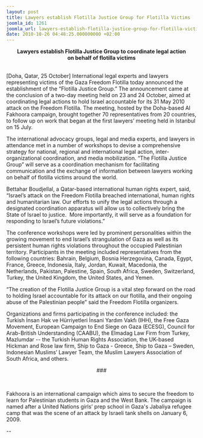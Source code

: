 ```yaml
---
layout: post
title: Lawyers establish Flotilla Justice Group for Flotilla Victims
joomla_id: 1261
joomla_url: lawyers-establish-flotilla-justice-group-for-flotilla-victims
date: 2010-10-26 04:48:25.000000000 +02:00
---
```

<p align="center"><strong>Lawyers establish Flotilla Justice Group to coordinate legal action<br /> on behalf of flotilla victims </strong></p>
<p><br /> [Doha, Qatar, 25 October] International legal experts and lawyers representing victims of the Gaza Freedom Flotilla today announced the establishment of the “Flotilla Justice Group.” The announcement came at the conclusion of a two-day meeting held on 23 and 24 October, aimed at coordinating legal actions to hold Israel accountable for its 31 May 2010 attack on the Freedom Flotilla. The meeting, hosted by the Doha-based Al Fakhoora campaign, brought together 70 representatives from 20 countries, to follow up on work that began at the first lawyers’ meeting held in Istanbul on 15 July.</p>
<p>The international advocacy groups, legal and media experts, and lawyers in attendance met in a number of workshops to devise a comprehensive strategy for national, regional and international legal action, inter-organizational coordination, and media mobilization. “The Flotilla Justice Group” will serve as a coordination mechanism for facilitating communication and the exchange of information between lawyers working on behalf of flotilla victims around the world.</p>
<p>Bettahar Boudjellal, a Qatar-based international human rights expert, said, “Israel’s attack on the Freedom Flotilla breached international, human rights and humanitarian law. Our efforts to unify the legal actions through a designated coordination apparatus will allow us to collectively bring the State of Israel to justice.  More importantly, it will serve as a foundation for responding to Israel’s future violations.”</p>
<p>The conference workshops were led by prominent personalities within the growing movement to end Israel’s strangulation of Gaza as well as its persistent human rights violations throughout the occupied Palestinian territory. Participants in the meeting included representatives from the following countries: Bahrain, Belgium, Bosnia Herzegovina, Canada, Egypt, France, Greece, Indonesia, Italy, Jordan, Kuwait, Macedonia, the Netherlands, Pakistan, Palestine, Spain, South Africa, Sweden, Switzerland, Turkey, the United Kingdom, the United States, and Yemen.</p>
<p>“The creation of the Flotilla Justice Group is a vital step forward on the road to holding Israel accountable for its attack on our flotilla, and their ongoing abuse of the Palestinian people” said the Freedom Flotilla organizers.</p>
<p />

</p>
<p>Organizations and firms participating in the conference included: the Turkish İnsan Hak ve Hürriyetleri İnsani Yardım Vakfı (IHH), the Free Gaza Movement, European Campaign to End Siege on Gaza (ECESG), Council for Arab-British Understanding (CAABU), the Elmadag Law Firm from Turkey, Mazlumdar -- the Turkish Human Rights Association, the UK-based Hickman and Rose law firm, Ship to Gaza - Greece, Ship to Gaza – Sweden, Indonesian Muslims’ Lawyer Team, the Muslim Lawyers Association of South Africa, and others.</p>
<p align="center">###</p>
<p> </p>
<p>Fakhoora is an international campaign which aims to secure the freedom to learn for Palestinian students in Gaza and the West Bank.<strong> </strong>The campaign is named after a United Nations girls’ prep school in Gaza's Jabaliya refugee camp that was the scene of an attack by Israeli tank shells on January 6, 2009.</p>
--
